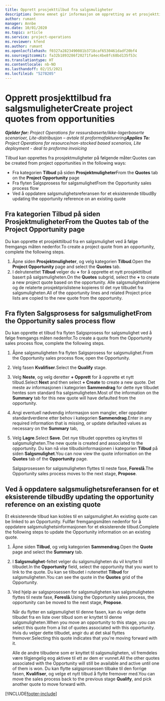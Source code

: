 ```yaml
---
title: Opprett prosjekttilbud fra salgsmuligheter
description: Denne emnet gir informasjon om oppretting av et prosjekttilbud fra en salgsmulighet.
author: rumant
manager: Annbe
ms.date: 10/01/2020
ms.topic: article
ms.service: project-operations
ms.reviewer: kfend
ms.author: rumant
ms.openlocfilehash: f0327a2823490081b3718caf6530461dadf20bf4
ms.sourcegitcommit: fa32b1893286f20271fa4ec4be8fc68bd135f53c
ms.translationtype: HT
ms.contentlocale: nb-NO
ms.lasthandoff: 02/15/2021
ms.locfileid: "5278205"
---
```

# <a name="create-project-quotes-from-opportunities"></a><span data-ttu-id="3d0a5-103">Opprett prosjekttilbud fra salgsmuligheter</span><span class="sxs-lookup"><span data-stu-id="3d0a5-103">Create project quotes from opportunities</span></span>

<span data-ttu-id="3d0a5-104">_**Gjelder for:** Project Operations for ressursbaserte/ikke-lagerbaserte scenarioer, Lite-distribusjon – avtale til proformafakturering_</span><span class="sxs-lookup"><span data-stu-id="3d0a5-104">_**Applies To:** Project Operations for resource/non-stocked based scenarios, Lite deployment - deal to proforma invoicing_</span></span>

<span data-ttu-id="3d0a5-105">Tilbud kan opprettes fra prosjektmuligheter på følgende måter:</span><span class="sxs-lookup"><span data-stu-id="3d0a5-105">Quotes can be created from project opportunities in the following ways:</span></span>

- <span data-ttu-id="3d0a5-106">Fra kategorien **Tilbud** på siden **Prosjektmuligheter**</span><span class="sxs-lookup"><span data-stu-id="3d0a5-106">From the **Quotes** tab on the **Project Opportunity** page</span></span>
- <span data-ttu-id="3d0a5-107">Fra flyten Salgsprosess for salgsmulighet</span><span class="sxs-lookup"><span data-stu-id="3d0a5-107">From the Opportunity sales process flow</span></span>
- <span data-ttu-id="3d0a5-108">Ved å oppdatere salgsmulighetsreferansen for et eksisterende tilbud</span><span class="sxs-lookup"><span data-stu-id="3d0a5-108">By updating the opportunity reference on an existing quote</span></span>

## <a name="from-the-quotes-tab-of-the-project-opportunity-page"></a><span data-ttu-id="3d0a5-109">Fra kategorien Tilbud på siden Prosjektmuligheter</span><span class="sxs-lookup"><span data-stu-id="3d0a5-109">From the Quotes tab of the Project Opportunity page</span></span>

<span data-ttu-id="3d0a5-110">Du kan opprette et prosjekttilbud fra en salgsmulighet ved å følge fremgangs måten nedenfor.</span><span class="sxs-lookup"><span data-stu-id="3d0a5-110">To create a project quote from an opportunity, complete the following steps.</span></span>

1. <span data-ttu-id="3d0a5-111">Åpne siden **Prosjektmuligheter**, og velg kategorien **Tilbud**.</span><span class="sxs-lookup"><span data-stu-id="3d0a5-111">Open the **Project Opportunity** page and select the **Quotes** tab.</span></span> 
2. <span data-ttu-id="3d0a5-112">I delrutenettet **Tilbud** velger du **+** for å opprette et nytt prosjekttilbud basert på salgsmuligheten.</span><span class="sxs-lookup"><span data-stu-id="3d0a5-112">On the **Quotes** subgrid, select the **+** to create a new project quote based on the opportunity.</span></span> <span data-ttu-id="3d0a5-113">Alle salgsmulighetslinjene og de relaterte prosjektprislistene kopieres til det nye tilbudet fra salgsmuligheten.</span><span class="sxs-lookup"><span data-stu-id="3d0a5-113">All of the opportunity lines and related Project price lists are copied to the new quote from the opportunity.</span></span>

## <a name="from-the-opportunity-sales-process-flow"></a><span data-ttu-id="3d0a5-114">Fra flyten Salgsprosess for salgsmulighet</span><span class="sxs-lookup"><span data-stu-id="3d0a5-114">From the Opportunity sales process flow</span></span>

<span data-ttu-id="3d0a5-115">Du kan opprette et tilbud fra flyten Salgsprosess for salgsmulighet ved å følge fremgangs måten nedenfor.</span><span class="sxs-lookup"><span data-stu-id="3d0a5-115">To create a quote from the Opportunity sales process flow, complete the following steps.</span></span>

1. <span data-ttu-id="3d0a5-116">Åpne salgsmuligheten fra flyten Salgsprosess for salgsmulighet.</span><span class="sxs-lookup"><span data-stu-id="3d0a5-116">From the Opportunity sales process flow, open the Opportunity.</span></span>
2. <span data-ttu-id="3d0a5-117">Velg fasen **Kvalifiser**.</span><span class="sxs-lookup"><span data-stu-id="3d0a5-117">Select the **Qualify** stage.</span></span> 
3. <span data-ttu-id="3d0a5-118">Velg **Neste**, og velg deretter **+ Opprett** for å opprette et nytt tilbud.</span><span class="sxs-lookup"><span data-stu-id="3d0a5-118">Select **Next** and then select **+ Create** to create a new quote.</span></span> <span data-ttu-id="3d0a5-119">Det meste av informasjonen i kategorien **Sammendrag** for dette nye tilbudet hentes som standard fra salgsmuligheten.</span><span class="sxs-lookup"><span data-stu-id="3d0a5-119">Most of the information on the **Summary** tab for this new quote will have defaulted from the opportunity.</span></span> 
4. <span data-ttu-id="3d0a5-120">Angi eventuell nødvendig informasjon som mangler, eller oppdater standardverdiene etter behov i kategorien **Sammendrag**.</span><span class="sxs-lookup"><span data-stu-id="3d0a5-120">Enter in any required information that is missing, or update defaulted values as necessary on the **Summary** tab,</span></span>
5. <span data-ttu-id="3d0a5-121">Velg **Lagre**.</span><span class="sxs-lookup"><span data-stu-id="3d0a5-121">Select **Save**.</span></span> <span data-ttu-id="3d0a5-122">Det nye tilbudet opprettes og knyttes til salgsmuligheten.</span><span class="sxs-lookup"><span data-stu-id="3d0a5-122">The new quote is created and associated to the opportunity.</span></span> <span data-ttu-id="3d0a5-123">Du kan nå vise tilbudsinformasjonen i kategorien **Tilbud** på siden **Salgsmulighet**.</span><span class="sxs-lookup"><span data-stu-id="3d0a5-123">You can now view the quote information on the **Quotes** tab of the **Opportunity** page.</span></span> 

   <span data-ttu-id="3d0a5-124">Salgsprosessen for salgsmuligheten flyttes til neste fase, **Foreslå**.</span><span class="sxs-lookup"><span data-stu-id="3d0a5-124">The Opportunity sales process moves to the next stage, **Propose**.</span></span>


## <a name="by-updating-the-opportunity-reference-on-an-existing-quote"></a><span data-ttu-id="3d0a5-125">Ved å oppdatere salgsmulighetsreferansen for et eksisterende tilbud</span><span class="sxs-lookup"><span data-stu-id="3d0a5-125">By updating the opportunity reference on an existing quote</span></span>

<span data-ttu-id="3d0a5-126">Et eksisterende tilbud kan kobles til en salgsmulighet.</span><span class="sxs-lookup"><span data-stu-id="3d0a5-126">An existing quote can be linked to an Opportunity.</span></span> <span data-ttu-id="3d0a5-127">Fullfør fremgangsmåten nedenfor for å oppdatere salgsmulighetsinformasjonen for et eksisterende tilbud.</span><span class="sxs-lookup"><span data-stu-id="3d0a5-127">Complete the following steps to update the Opportunity information on an existing quote.</span></span>

1. <span data-ttu-id="3d0a5-128">Åpne siden **Tilbud**, og velg kategorien **Sammendrag**.</span><span class="sxs-lookup"><span data-stu-id="3d0a5-128">Open the **Quote** page and select the **Summary** tab.</span></span>
2. <span data-ttu-id="3d0a5-129">I **Salgsmulighet**-feltet velger du salgsmuligheten du vil knytte til tilbudet.</span><span class="sxs-lookup"><span data-stu-id="3d0a5-129">In the **Opportunity** field, select the opportunity that you want to link to the quote.</span></span> <span data-ttu-id="3d0a5-130">Du kan se tilbudet i rutenettet **Tilbud** for salgsmuligheten.</span><span class="sxs-lookup"><span data-stu-id="3d0a5-130">You can see the quote in the **Quotes** grid of the Opportunity.</span></span> 
3. <span data-ttu-id="3d0a5-131">Ved hjelp av salgsprosessen for salgsmuligheten kan salgsmuligheten flyttes til neste fase, **Foreslå**.</span><span class="sxs-lookup"><span data-stu-id="3d0a5-131">Using the Opportunity sales process, the opportunity can be moved to the next stage, **Propose**.</span></span> 

   <span data-ttu-id="3d0a5-132">Når du flytter en salgsmulighet til denne fasen, kan du velge dette tilbudet fra en liste over tilbud som er knyttet til denne salgsmuligheten.</span><span class="sxs-lookup"><span data-stu-id="3d0a5-132">When you move an opportunity to this stage, you can select this quote from a list of quotes associated with this opportunity.</span></span> <span data-ttu-id="3d0a5-133">Hvis du velger dette tilbudet, angir du at det skal flyttes fremover.</span><span class="sxs-lookup"><span data-stu-id="3d0a5-133">Selecting this quote indicates that you're moving forward with it.</span></span>

   <span data-ttu-id="3d0a5-134">Alle de andre tilbudene som er knyttet til salgsmuligheten, vil fremdeles være tilgjengelig eog aktivee til ett av dem er vunnet.</span><span class="sxs-lookup"><span data-stu-id="3d0a5-134">All the other quotes associated with the Opportunity will still be available and active until one of them is won.</span></span> <span data-ttu-id="3d0a5-135">Du kan flytte salgsprosessen tilbake til den forrige fasen, **Kvalifiser**, og velge et nytt tilbud å flytte fremover med.</span><span class="sxs-lookup"><span data-stu-id="3d0a5-135">You can move the sales process back to the previous stage **Qualify**, and pick another quote to move forward with.</span></span>


[!INCLUDE[footer-include](../includes/footer-banner.md)]